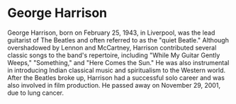 # George Harrison

George Harrison, born on February 25, 1943, in Liverpool, was the lead guitarist of The Beatles and often referred to as the "quiet Beatle." Although overshadowed by Lennon and McCartney, Harrison contributed several classic songs to the band's repertoire, including "While My Guitar Gently Weeps," "Something," and "Here Comes the Sun." He was also instrumental in introducing Indian classical music and spiritualism to the Western world. After the Beatles broke up, Harrison had a successful solo career and was also involved in film production. He passed away on November 29, 2001, due to lung cancer.
